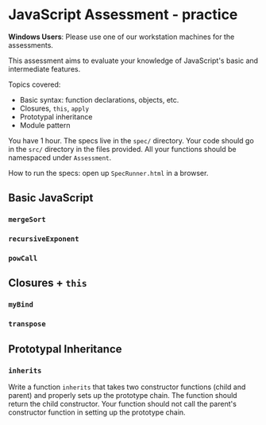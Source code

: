 # JavaScript Assessment - practice
**Windows Users**: Please use one of our workstation machines for the assessments.

This assessment aims to evaluate your knowledge of JavaScript's basic
and intermediate features.

Topics covered:

  * Basic syntax: function declarations, objects, etc.
  * Closures, `this`, `apply`
  * Prototypal inheritance
  * Module pattern

You have 1 hour. The specs live in the `spec/` directory. Your code
should go in the `src/` directory in the files provided. All your
functions should be namespaced under `Assessment`.

How to run the specs: open up `SpecRunner.html` in a browser.

## Basic JavaScript

### `mergeSort`

### `recursiveExponent`

### `powCall`

## Closures + `this`

### `myBind`

### `transpose`

## Prototypal Inheritance

### `inherits`

Write a function `inherits` that takes two constructor functions (child
and parent) and properly sets up the prototype chain. The function
should return the child constructor. Your function should not call the
parent's constructor function in setting up the prototype chain.
